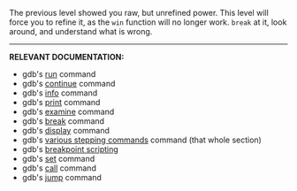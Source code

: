 The previous level showed you raw, but unrefined power.
This level will force you to refine it, as the `win` function will no longer work.
`break` at it, look around, and understand what is wrong.

----
**RELEVANT DOCUMENTATION:**
- gdb's [run](https://sourceware.org/gdb/current/onlinedocs/gdb#Starting) command
- gdb's [continue](https://sourceware.org/gdb/current/onlinedocs/gdb#Continuing-and-Stepping) command
- gdb's [info](https://sourceware.org/gdb/current/onlinedocs/gdb#Registers) command
- gdb's [print](https://sourceware.org/gdb/current/onlinedocs/gdb#Data) command
- gdb's [examine](https://sourceware.org/gdb/current/onlinedocs/gdb#Memory) command
- gdb's [break](https://sourceware.org/gdb/current/onlinedocs/gdb#Set-Breaks) command
- gdb's [display](https://sourceware.org/gdb/current/onlinedocs/gdb#Auto-Display) command
- gdb's [various stepping commands](https://sourceware.org/gdb/current/onlinedocs/gdb#Continuing-and-Stepping) command (that whole section)
- gdb's [breakpoint scripting](https://sourceware.org/gdb/current/onlinedocs/gdb#Break-Commands)
- gdb's [set](https://sourceware.org/gdb/current/onlinedocs/gdb#Assignment) command
- gdb's [call](https://sourceware.org/gdb/current/onlinedocs/gdb#Calling) command
- gdb's [jump](https://sourceware.org/gdb/current/onlinedocs/gdb#Jumping) command

